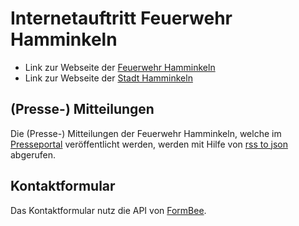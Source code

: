 # Internetauftritt Feuerwehr Hamminkeln

- Link zur Webseite der [Feuerwehr Hamminkeln](https://feuerwehr-hamminkeln.de)
- Link zur Webseite der [Stadt Hamminkeln](https://hamminkeln.de)

## (Presse-) Mitteilungen
Die (Presse-) Mitteilungen der Feuerwehr Hamminkeln, welche im [Presseportal](https://www.presseportal.de/blaulicht/nr/165122) veröffentlicht werden, werden mit Hilfe von [rss to json](https://rss2json.com/) abgerufen.

## Kontaktformular
Das Kontaktformular nutz die API von [FormBee](https://formbee.dev).